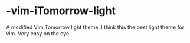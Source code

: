 -vim-iTomorrow-light
====================

A modified Vim Tomorrow light theme. I think this the best light theme for vim. Very easy on the eye.
